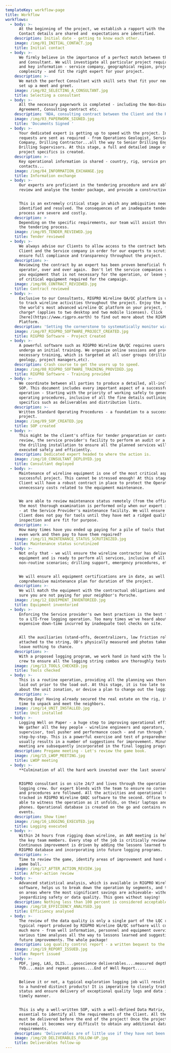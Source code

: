 ```yaml
---
templateKey: workflow-page
title: Workflow
workflows:
  - body: >-
      At the beginning of the project, we establish a rapport with the Client.
      Contact details are shared and  expectations are identified.
    description: Initial date - getting to know each other.
    image: /img/01_INITIAL_CONTACT.jpg
    title: Initial contact
  - body: >-
      We firmly believe in the importance of a perfect match between the Client
      and Consultant. We will investigate all particular project requirements
      and key information - service company, geographical region, project
      complexity - and fit the right expert for your project.
    description: >-
      We match the perfect Consultant with skill sets that fit your needs and
      set up a meet and greet.
    image: /img/02_SELECTING_A_CONSULTANT.jpg
    title: Selecting a consultant
  - body: >-
      All the necessary paperwork is completed - including the Non-Disclosure
      Agreement, Consulting contract etc.
    description: 'NDA, consulting contract between the Client and the RIGPRO team.'
    image: /img/03_PAPERWORK_SIGNED.jpg
    title: 'Documents Signed '
  - body: >-
      Your dedicated expert is getting up to speed with the project. Information
      requests are sent as required - from Operations Geologist, Service
      Company, Drilling Contractor...all the way to Senior Drilling Engineer and
      Drilling Supervisors. At this stage, a full and detailed image of the
      project specifics is created.
    description: >-
      Key operational information is shared - country, rig, service provider,
      contacts...
    image: /img/04_INFORMATION_EXCHANGE.jpg
    title: Information exchange
  - body: >-
      Our experts are proficient in the tendering procedure and are able to
      review and analyse the tender package, and provide a constructive input.


      This is an extremely critical stage in which any ambiguities need to be
      identified and resolved. The consequences of an inadequate tendering
      process are severe and costly.
    description: >
      Depending on the specific requirements, our team will assist throughout
      the tendering process.
    image: /img/05_TENDER_REVIEWED.jpg
    title: Tender reviewed
  - body: >-
      We always advise our Clients to allow access to the contract between the
      Client and the Service company in order for our experts to scrutinize, to
      ensure full compliance and transparency throughout the project.
    description: >-
      Reviewing the contract by an expert has been proven beneficial for the
      operator, over and over again.  Don't let the service companies up-sell
      you equipment that is not necessary for the operation, or leave you short
      of critical equipment required for the campaign. 
    image: /img/06_CONTRACT_REVIEWED.jpg
    title: Contract reviewed
  - body: >-
      Exclusive to our Consultants, RIGPRO Wireline QA/QC platform is utilized
      to track wireline activities throughout the project. Enjoy the benefits of
      the world's most advanced wireline QC platform on your project, free of
      charge* (applies to two desktop and two mobile licenses). Click
      [here](https://www.rigpro.earth) to find out more about the RIGPRO QAQC
      Platform.
    description: 'Setting the cornerstone to systematically monitor wireline activities. '
    image: /img/07_RIGPRO_SOFTWARE_PROJECT_CREATED.jpg
    title: RIGPRO Software - Project Created
  - body: >-
      A powerful software such as RIGPRO Wireline QA/QC requires users to
      undergo an initial training. We organize online sessions and provide
      necessary training, which is targeted at all user groups (drilling,
      geology, project managers,etc).
    description: Crash course to get the users up to speed.
    image: /img/08_RIGPRO_SOFTWARE_TRAINING_PROVIDED.jpg
    title: RIGPRO Software - Training provided
  - body: >-
      We coordinate between all parties to produce a detailed, all-inclusive
      SOP. This document includes every important aspect of a successful
      operation - Starting with the priority of working safely to general
      operating procedures, inclusive of all the fine details outlining
      specifics such as deliverables and distribution lists.
    description: >-
      Written Standard Operating Procedures - a foundation to a successful
      project.
    image: /img/09_SOP_CREATED.jpg
    title: SOP created
  - body: >-
      This might be the client's office for tender preparation or contract
      review, the service provider's facility to perform an audit or a visit to
      the drilling installation to ensure all the planned services will be
      executed safely and efficiently.
    description: Dedicated expert headed to where the action is.
    image: /img/10_CONSULTANT_DEPLOYED.jpg
    title: Consultant deployed
  - body: >-
      Maintenance of wireline equipment is one of the most critical aspects of a
      successful project. This cannot be stressed enough! At this stage, our
      Client will have a robust contract in place to protect the Operator from
      unnecessary costs related to the equipment maintenance.


      We are able to review maintenance status remotely (from the office), but
      the most thorough examination is performed only when our expert is on site
      - at the Service Provider's maintenance facility. We will ensure that the
      Client does not pay for tools until they have met a ridged quality control
      inspection and are fit for purpose.
    description: >-
      How many times have you ended up paying for a pile of tools that didn't
      even work and then pay to have them repaired? 
    image: /img/11_MAINTENANCE_STATUS_SCRUTINIZED.jpg
    title: Maintenance status scrutinized
  - body: >-
      Not only that - we will ensure the wireline contractor has delivered the
      equipment and is ready to perform all services, inclusive of all
      non-routine scenarios; drilling support, emergency procedures, etc.


      We will ensure all equipment certifications are in date, as well as a
      comprehensive maintenance plan for duration of the project.
    description: >-
      We will match the equipment with the contractual obligations and ensure
      sure you are not paying for your neighbor's Porsche.
    image: /img/12_EQUIPMENT_INVENTORIED.jpg
    title: Equipment inventoried
  - body: >-
      Enforcing the Service provider's own best practices is the best forerunner
      to a LTI-free logging operation. Too many times we've heard about the
      expensive down-time incurred by inadequate tool checks on site.


      All the auxiliaries (stand-offs, decentralizers, low friction rollers) are
      attached to the string, OD's physically measured and photos taken. We
      leave nothing to chance.
    description: >-
      With a proposed logging program, we work hand in hand with the logging
      crew to ensure all the logging string combos are thoroughly tested.
    image: /img/13_TOOLS_CHECKED.jpg
    title: Tools checked
  - body: >-
      This is a routine operation, providing all the planning was thoroughly
      laid out prior to the load out. At this stage, it is too late to think
      about the unit zonation, or devise a plan to change out the logging cable!
    description: >-
      Moving Day! Having already secured the real estate on the rig, it is now
      time to unpack and meet the neighbors. 
    image: /img/14_UNIT_INSTALLED.jpg
    title: Unit installed
  - body: >-
      Logging Well on Paper - a huge step to improving operational efficiency.
      We gather all the key people - wireline engineers and operators, drilling
      supervisor, tool pusher and performance coach - and run through the job,
      step-by-step. This is a powerful exercise and test of preparedness - and
      usually results in a number of suggestions for improvement. Minutes of the
      meeting are subsequently incorporated in the final logging program.
    description: Pregame meeting - Let's review the game book.
    image: /img/15_LWOP_MEETING.jpg
    title: LWOP meeting
  - body: >-
      **Culmination of all the hard work invested over the last several months**


      RIGPRO consultant is on site 24/7 and lives through the operation with the
      logging crew. Our expert blends with the team to ensure no corners are cut
      and procedures are followed. All the activities and operational times are
      tracked in RIGPRO Wireline QAQC software to the second. Office teams are
      able to witness the operation as it unfolds, on their laptops and mobile
      phones. Operational database is created on the go and contains real time
      events.
    description: Show time!
    image: /img/16_LOGGING_EXECUTED.jpg
    title: Logging executed
  - body: >-
      Within 24 hours from rigging down wireline, an AAR meeting is held with
      the key team members. Every step of the job is critically reviewed.
      Continuous improvement is driven by adding the lessons learned to the
      RIGPRO database and incorporating into future logging programs.
    description: >-
      Time to review the game, identify areas of improvement and hand out the
      game ball.
    image: /img/17_AFTER_ACTION_REVIEW.jpg
    title: After-action review
  - body: >-
      Advanced statistical analysis, which is available in RIGPRO Wireline QA/QC
      software, helps us to break down the operation by segments, and to focus
      on areas where the most significant savings are achievable- without
      jeopardizing safety or data quality. This goes without saying!
    description: Nothing less than 100 percent is considered acceptable!
    image: /img/18_EFFICIENCY_ANALYSED.jpg
    title: Efficiency analysed
  - body: >-
      The review of the data quality is only a single part of the LQC report. A
      typical report produced by RIGPRO Wireline QA/QC software will contain
      much more - from well information, personnel and equipment overview,
      various time analyses all the way to lessons learned and suggestions for
      future improvements. The whole package!
    description: Log quality control report - a written bequest to the logging operation.
    image: /img/19_REPORT_ISSUED.jpg
    title: Report issued
  - body: >-
      PDF, jpeg, LAS, DLIS....geoscience deliverables....measured depth and
      TVD....main and repeat passes....End of Well Report.....


      Believe it or not, a typical exploration logging job will result in close
      to a hundred distinct products! It is imperative to closely track the
      status and ensure delivery of exceptional quality logs and data in a
      timely manner. 


      This is why a well-written SOP, with a well-defined Data Matrix, is
      essential to identify all the requirements of the Client. All the data
      must be delivered before the end of the project! Once the project team is
      released, it becomes very difficult to obtain any additional data
      requirements.
    description: 'Deliverables are of little use if they have not been...well, delivered.'
    image: /img/20_DELIVERABLES_FOLLOW-UP.jpg
    title: Deliverables follow-up
---
```


